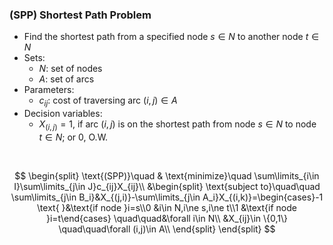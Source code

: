 ### (SPP) Shortest Path Problem
- Find the shortest path from a specified node $s\in N$ to another node $t\in N$
- Sets:
    - $N$: set of nodes
    - $A$: set of arcs
- Parameters:
    - $c_{ij}$: cost of traversing arc $(i,j)\in A$
- Decision variables:
    - $X_{(i,j)}=1$, if arc $(i,j)$ is on the shortest path from node $s\in N$ to node $t\in N$; or 0, O.W.

<br>

$$
\begin{split}
\text{(SPP)}\quad & \text{minimize}\quad \sum\limits_{i\in I}\sum\limits_{j\in J}c_{ij}X_{ij}\\
&\begin{split}
\text{subject to}\quad\quad \sum\limits_{j\in B_i}&X_{(j,i)}-\sum\limits_{j\in A_i}X_{(i,k)}=\begin{cases}-1 \text{ }&\text{if node }i=s\\0 &i\in N,i\ne s,i\ne t\\1 &\text{if node }i=t\end{cases} \quad\quad&\forall i\in N\\
        &X_{ij}\in \{0,1\} \quad\quad\forall (i,j)\in A\\ 
\end{split}
\end{split}
$$
